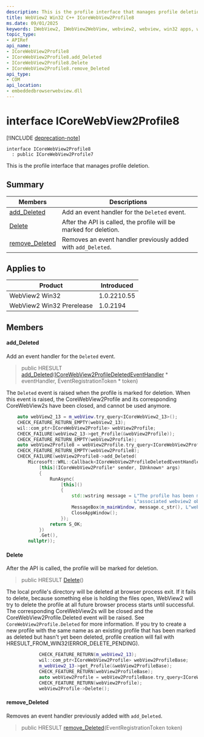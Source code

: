 ```yaml
---
description: This is the profile interface that manages profile deletion.
title: WebView2 Win32 C++ ICoreWebView2Profile8
ms.date: 09/01/2025
keywords: IWebView2, IWebView2WebView, webview2, webview, win32 apps, win32, edge, ICoreWebView2, ICoreWebView2Controller, browser control, edge html, ICoreWebView2Profile8
topic_type: 
- APIRef
api_name:
- ICoreWebView2Profile8
- ICoreWebView2Profile8.add_Deleted
- ICoreWebView2Profile8.Delete
- ICoreWebView2Profile8.remove_Deleted
api_type:
- COM
api_location:
- embeddedbrowserwebview.dll
---
```


# interface ICoreWebView2Profile8

[!INCLUDE [deprecation-note](../includes/deprecation-note.md)]

```
interface ICoreWebView2Profile8
  : public ICoreWebView2Profile7
```

This is the profile interface that manages profile deletion.

## Summary

 Members                        | Descriptions
--------------------------------|---------------------------------------------
[add_Deleted](#add_deleted) | Add an event handler for the `Deleted` event.
[Delete](#delete) | After the API is called, the profile will be marked for deletion.
[remove_Deleted](#remove_deleted) | Removes an event handler previously added with `add_Deleted`.

## Applies to

Product                         | Introduced
--------------------------------|---------------------------------------------
WebView2 Win32            |    1.0.2210.55
WebView2 Win32 Prerelease |    1.0.2194

## Members

#### add_Deleted

Add an event handler for the `Deleted` event.

> public HRESULT [add_Deleted](#add_deleted)([ICoreWebView2ProfileDeletedEventHandler](icorewebview2profiledeletedeventhandler.md#icorewebview2profiledeletedeventhandler) * eventHandler, EventRegistrationToken * token)

The `Deleted` event is raised when the profile is marked for deletion. When this event is raised, the CoreWebView2Profile and its corresponding CoreWebView2s have been closed, and cannot be used anymore.

```cpp
    auto webView2_13 = m_webView.try_query<ICoreWebView2_13>();
    CHECK_FEATURE_RETURN_EMPTY(webView2_13);
    wil::com_ptr<ICoreWebView2Profile> webView2Profile;
    CHECK_FAILURE(webView2_13->get_Profile(&webView2Profile));
    CHECK_FEATURE_RETURN_EMPTY(webView2Profile);
    auto webView2Profile8 = webView2Profile.try_query<ICoreWebView2Profile8>();
    CHECK_FEATURE_RETURN_EMPTY(webView2Profile8);
    CHECK_FAILURE(webView2Profile8->add_Deleted(
        Microsoft::WRL::Callback<ICoreWebView2ProfileDeletedEventHandler>(
            [this](ICoreWebView2Profile* sender, IUnknown* args)
            {
                RunAsync(
                    [this]()
                    {
                        std::wstring message = L"The profile has been marked for deletion. Any "
                                               L"associated webview2 objects will be closed.";
                        MessageBox(m_mainWindow, message.c_str(), L"webview2 closed", MB_OK);
                        CloseAppWindow();
                    });
                return S_OK;
            })
            .Get(),
        nullptr));
```

#### Delete

After the API is called, the profile will be marked for deletion.

> public HRESULT [Delete](#delete)()

The local profile's directory will be deleted at browser process exit. If it fails to delete, because something else is holding the files open, WebView2 will try to delete the profile at all future browser process starts until successful. The corresponding CoreWebView2s will be closed and the CoreWebView2Profile.Deleted event will be raised. See `CoreWebView2Profile.Deleted` for more information. If you try to create a new profile with the same name as an existing profile that has been marked as deleted but hasn't yet been deleted, profile creation will fail with HRESULT_FROM_WIN32(ERROR_DELETE_PENDING).

```cpp
            CHECK_FEATURE_RETURN(m_webView2_13);
            wil::com_ptr<ICoreWebView2Profile> webView2ProfileBase;
            m_webView2_13->get_Profile(&webView2ProfileBase);
            CHECK_FEATURE_RETURN(webView2ProfileBase);
            auto webView2Profile = webView2ProfileBase.try_query<ICoreWebView2Profile8>();
            CHECK_FEATURE_RETURN(webView2Profile);
            webView2Profile->Delete();
```

#### remove_Deleted

Removes an event handler previously added with `add_Deleted`.

> public HRESULT [remove_Deleted](#remove_deleted)(EventRegistrationToken token)

